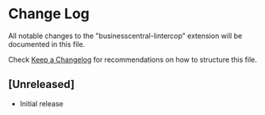 # Change Log

All notable changes to the "businesscentral-lintercop" extension will be documented in this file.

Check [Keep a Changelog](http://keepachangelog.com/) for recommendations on how to structure this file.

## [Unreleased]

- Initial release
